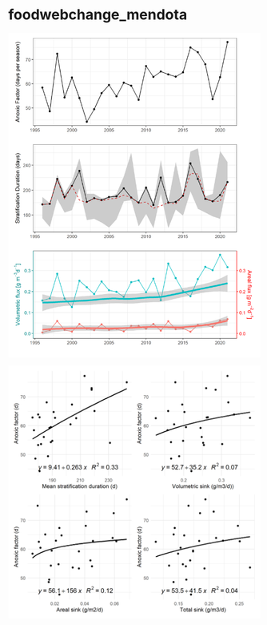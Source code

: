 # foodwebchange_mendota

![](figs/timeseries_comparison.png)<!-- -->

![](figs/comparison.png)<!-- -->
